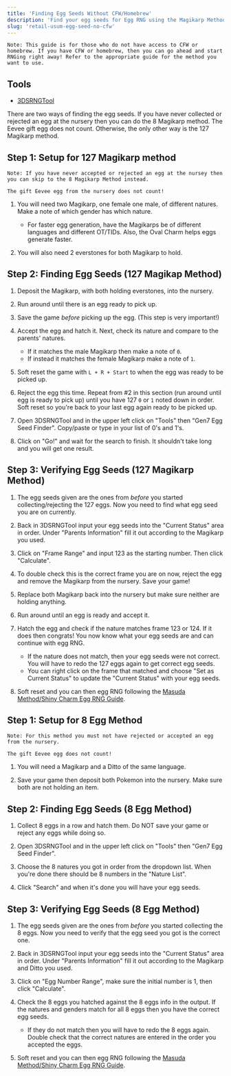 ```yaml
---
title: 'Finding Egg Seeds Without CFW/Homebrew'
description: 'Find your egg seeds for Egg RNG using the Magikarp Method'
slug: 'retail-usum-egg-seed-no-cfw'
---
```


```
Note: This guide is for those who do not have access to CFW or homebrew. If you have CFW or homebrew, then you can go ahead and start RNGing right away! Refer to the appropriate guide for the method you want to use.
```

## Tools

- [3DSRNGTool](https://github.com/wwwwwwzx/3DSRNGTool/releases)

There are two ways of finding the egg seeds. If you have never collected or rejected an egg at the nursery then you can do the 8 Magikarp method. The Eevee gift egg does not count. Otherwise, the only other way is the 127 Magikarp method.

## Step 1: Setup for 127 Magikarp method

```
Note: If you have never accepted or rejected an egg at the nursey then you can skip to the 8 Magikarp Method instead.

The gift Eevee egg from the nursery does not count!
```

1. You will need two Magikarp, one female one male, of different natures. Make a note of which gender has which nature.

   - For faster egg generation, have the Magikarps be of different languages and different OT/TIDs. Also, the Oval Charm helps eggs generate faster.

2. You will also need 2 everstones for both Magikarp to hold.

## Step 2: Finding Egg Seeds (127 Magikap Method)

1. Deposit the Magikarp, with both holding everstones, into the nursery.

2. Run around until there is an egg ready to pick up.

3. Save the game _before_ picking up the egg. (This step is very important!)

4. Accept the egg and hatch it. Next, check its nature and compare to the parents' natures.

   - If it matches the male Magikarp then make a note of `0`.
   - If instead it matches the female Magikarp make a note of `1`.

5. Soft reset the game with `L + R + Start` to when the egg was ready to be picked up.

6. Reject the egg this time. Repeat from #2 in this section (run around until egg is ready to pick up) until you have 127 `0` or `1` noted down in order. Soft reset so you're back to your last egg again ready to be picked up.

7. Open 3DSRNGTool and in the upper left click on "Tools" then "Gen7 Egg Seed Finder". Copy/paste or type in your list of 0's and 1's.

8. Click on "Go!" and wait for the search to finish. It shouldn't take long and you will get one result.

## Step 3: Verifying Egg Seeds (127 Magikarp Method)

1. The egg seeds given are the ones from _before_ you started collecting/rejecting the 127 eggs. Now you need to find what egg seed you are on currently.

2. Back in 3DSRNGTool input your egg seeds into the "Current Status" area in order. Under "Parents Information" fill it out according to the Magikarp you used.

3. Click on "Frame Range" and input 123 as the starting number. Then click "Calculate".

4. To double check this is the correct frame you are on now, reject the egg and remove the Magikarp from the nursery. Save your game!

5. Replace both Magikarp back into the nursery but make sure neither are holding anything.

6. Run around until an egg is ready and accept it.

7. Hatch the egg and check if the nature matches frame 123 or 124. If it does then congrats! You now know what your egg seeds are and can continue with egg RNG.

   - If the nature does not match, then your egg seeds were not correct. You will have to redo the 127 eggs again to get correct egg seeds.
   - You can right click on the frame that matched and choose "Set as Current Status" to update the "Current Status" with your egg seeds.

8. Soft reset and you can then egg RNG following the [Masuda Method/Shiny Charm Egg RNG Guide](https://pokemonrng.com/guides/usum/en/Egg%20RNG%20With%20Masuda%20Method%20or%20Shiny%20Charm/).

## Step 1: Setup for 8 Egg Method

```
Note: For this method you must not have rejected or accepted an egg from the nursery.

The gift Eevee egg does not count!
```

1. You will need a Magikarp and a Ditto of the same language.

2. Save your game then deposit both Pokemon into the nursery. Make sure both are not holding an item.

## Step 2: Finding Egg Seeds (8 Egg Method)

1. Collect 8 eggs in a row and hatch them. Do NOT save your game or reject any eggs while doing so.

2. Open 3DSRNGTool and in the upper left click on "Tools" then "Gen7 Egg Seed Finder".

3. Choose the 8 natures you got in order from the dropdown list. When you're done there should be 8 numbers in the "Nature List".

4. Click "Search" and when it's done you will have your egg seeds.

## Step 3: Verifying Egg Seeds (8 Egg Method)

1. The egg seeds given are the ones from _before_ you started collecting the 8 eggs. Now you need to verify that the egg seed you got is the correct one.

2. Back in 3DSRNGTool input your egg seeds into the "Current Status" area in order. Under "Parents Information" fill it out according to the Magikarp and Ditto you used.

3. Click on "Egg Number Range", make sure the initial number is 1, then click "Calculate".

4. Check the 8 eggs you hatched against the 8 eggs info in the output. If the natures and genders match for all 8 eggs then you have the correct egg seeds.

   - If they do not match then you will have to redo the 8 eggs again. Double check that the correct natures are entered in the order you accepted the eggs.

5. Soft reset and you can then egg RNG following the [Masuda Method/Shiny Charm Egg RNG Guide](https://pokemonrng.com/guides/usum/en/Egg%20RNG%20With%20Masuda%20Method%20or%20Shiny%20Charm/).
